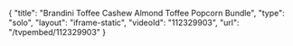 {
    "title": "Brandini Toffee Cashew Almond Toffee Popcorn Bundle",
    "type": "solo",
    "layout": "iframe-static",
    "videoId": "112329903",
    "url": "\/tvpembed\/112329903"
}
